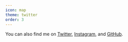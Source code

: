```yaml
---
icon: map
theme: twitter
order: 3
---
```

You can also find me on [Twitter], [Instagram], and [GitHub].

[Twitter]: https://twitter.com/ashur
[Instagram]: https://instagram.com/aaashur
[GitHub]: https://github.com/ashur
